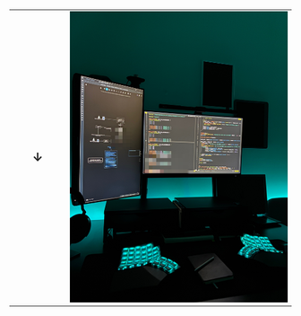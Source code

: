 
#
<!-- <img src="./asset/Image.jpg" alt="🚀" width="400"/> -->
<table>
  <tr>
    <td width="20%" valign="middle" align="center" style="font-size: 1.5em; font-weight: bold;">
      ↓
    </td>
    <td width="80%" valign="top">
      <img src="./env/Image.jpeg" alt="🚀" width="400"/>
    </td>
  </tr>
</table>

